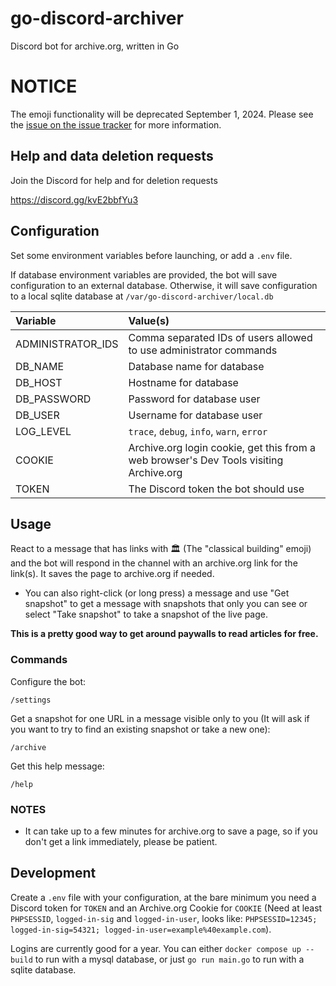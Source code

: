 # go-discord-archiver

Discord bot for archive.org, written in Go

# NOTICE

The emoji functionality will be deprecated September 1, 2024. Please see the
[issue on the issue tracker](https://github.com/tyzbit/go-discord-archiver/issues/38)
for more information.

## Help and data deletion requests

Join the Discord for help and for deletion requests

https://discord.gg/kvE2bbfYu3

## Configuration

Set some environment variables before launching, or add a `.env` file.

If database environment variables are provided, the bot will save configuration to an external database.
Otherwise, it will save configuration to a local sqlite database at `/var/go-discord-archiver/local.db`

| Variable          | Value(s)                                                                               |
| :---------------- | :------------------------------------------------------------------------------------- |
| ADMINISTRATOR_IDS | Comma separated IDs of users allowed to use administrator commands                     |
| DB_NAME           | Database name for database                                                             |
| DB_HOST           | Hostname for database                                                                  |
| DB_PASSWORD       | Password for database user                                                             |
| DB_USER           | Username for database user                                                             |
| LOG_LEVEL         | `trace`, `debug`, `info`, `warn`, `error`                                              |
| COOKIE            | Archive.org login cookie, get this from a web browser's Dev Tools visiting Archive.org |
| TOKEN             | The Discord token the bot should use                                                   |

## Usage

React to a message that has links with 🏛 (The "classical building" emoji) and the bot will respond in the channel with an archive.org link for the link(s). It saves the page to archive.org if needed.

- You can also right-click (or long press) a message and use "Get snapshot" to get a message with snapshots that only you can see or select "Take snapshot" to take a snapshot of the live page.

**This is a pretty good way to get around paywalls to read articles for free.**

### Commands

Configure the bot:

`/settings`

Get a snapshot for one URL in a message visible only to you (It will ask if you want to try to find an existing snapshot or take a new one):

`/archive`

Get this help message:

`/help`

### NOTES

- It can take up to a few minutes for archive.org to save a page, so if you don't get a link immediately, please be patient.

## Development

Create a `.env` file with your configuration, at the bare minimum you need
a Discord token for `TOKEN` and an Archive.org Cookie for `COOKIE` (Need at least `PHPSESSID`, `logged-in-sig` and `logged-in-user`, looks like: `PHPSESSID=12345; logged-in-sig=54321; logged-in-user=example%40example.com`).

Logins are currently good for a year.
You can either `docker compose up --build` to run with a mysql database, or just `go run main.go` to run with a sqlite database.
